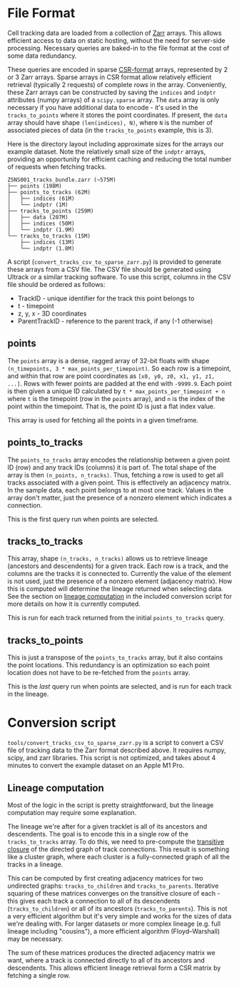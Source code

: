 # File Format

Cell tracking data are loaded from a collection of [Zarr](https://zarr.dev) arrays. This allows
efficient access to data on static hosting, without the need for server-side processing. Necessary
queries are baked-in to the file format at the cost of some data redundancy.

These queries are encoded in sparse
[CSR-format](https://en.wikipedia.org/wiki/Sparse_matrix#Compressed_sparse_row_(CSR,_CRS_or_Yale_format))
arrays, represented by 2 or 3 Zarr arrays. Sparse arrays in CSR format allow relatively efficient
retrieval (typically 2 requests) of complete *rows* in the array. Conveniently, these Zarr arrays
can be constructed by saving the `indices` and `indptr` attributes (numpy arrays) of a
`scipy.sparse` array. The `data` array is only necessary if you have additional data to encode -
it's used in the `tracks_to_points` where it stores the point coordinates. If present, the `data`
array should have shape `(len(indices), N)`, where `N` is the number of associated pieces of data
(in the `tracks_to_points` example, this is 3).

Here is the directory layout including approximate sizes for the arrays our example dataset. Note
the relatively small size of the `indptr` arrays, providing an opportunity for efficient caching and
reducing the total number of requests when fetching tracks.

```
ZSNS001_tracks_bundle.zarr (~575M)
├── points (198M)
├── points_to_tracks (62M)
│   ├── indices (61M)
│   └── indptr (1M)
├── tracks_to_points (259M)
│   ├── data (207M)
│   ├── indices (50M)
│   └── indptr (1.9M)
└── tracks_to_tracks (15M)
    ├── indices (13M)
    └── indptr (1.8M)
```

A script (`convert_tracks_csv_to_sparse_zarr.py`) is provided to generate these arrays from a CSV
file. The CSV file should be generated using Ultrack or a similar tracking software. To use this
script, columns in the CSV file should be ordered as follows:
- TrackID - unique identifier for the track this point belongs to
- t - timepoint
- z, y, x - 3D coordinates
- ParentTrackID - reference to the parent track, if any (-1 otherwise)


## points

The `points` array is a dense, ragged array of 32-bit floats with shape `(n_timepoints,
3 * max_points_per_timepoint)`. So each row is a timepoint, and within that row are point coordinates as
`[x0, y0, z0, x1, y1, z1, ...]`. Rows with fewer points are padded at the end with `-9999.9`. Each
point is then given a unique ID calculated by `t * max_points_per_timepoint + n` where `t` is the
timepoint (row in the `points` array), and `n` is the index of the point within the timepoint. That
is, the point ID is just a flat index value.

This array is used for fetching all the points in a given timeframe.

## points_to_tracks

The `points_to_tracks` array encodes the relationship between a given point ID (row) and any track
IDs (columns) it is part of. The total shape of the array is then `(n_points, n_tracks)`. Thus,
fetching a row is used to get all tracks associated with a given point. This is effectively an
adjacency matrix. In the sample data, each point belongs to at most one track. Values in the array
don't matter, just the presence of a nonzero element which indicates a connection.

This is the first query run when points are selected.

## tracks_to_tracks

This array, shape `(n_tracks, n_tracks)` allows us to retrieve lineage (ancestors and descendents)
for a given track. Each row is a track, and the columns are the tracks it is connected to. Currently
the value of the element is not used, just the presence of a nonzero element (adjacency matrix). How
this is computed will determine the lineage returned when selecting data. See the section on [lineage
computation](#lineage-computation) in the included conversion script for more details on how it is currently computed.

This is run for each track returned from the initial `points_to_tracks` query.

## tracks_to_points

This is just a transpose of the `points_to_tracks` array, but it also contains the point locations.
This redundancy is an optimization so each point location does not have to be re-fetched from the
`points` array.

This is the *last* query run when points are selected, and is run for each track in the lineage.

# Conversion script
`tools/convert_tracks_csv_to_sparse_zarr.py` is a script to convert a CSV file of tracking data to
the Zarr format described above. It requires numpy, scipy, and zarr libraries. This script is not
optimized, and takes about 4 minutes to convert the example dataset on an Apple M1 Pro.

## Lineage computation
Most of the logic in the script is pretty straightforward, but the lineage computation may require
some explanation.

The lineage we're after for a given tracklet is all of its ancestors and descendents. The goal is to
encode this in a single row of the `tracks_to_tracks` array. To do this, we need to pre-compute the
[transitive closure](https://en.wikipedia.org/wiki/Transitive_closure) of the directed graph of
track connections. This result is something like a cluster graph, where each cluster is a
fully-connected graph of all the tracks in a lineage.

This can be computed by first creating adjacency matrices for two *un*directed graphs:
`tracks_to_children` and `tracks_to_parents`. Iterative squaring of these matrices converges on the
transitive closure of each - this gives each track a connection to all of its descendents
(`tracks_to_children`) or all of its ancestors (`tracks_to_parents`). This is not a very efficient
algorithm but it's very simple and works for the sizes of data we're dealing with. For larger
datasets or more complex lineage (e.g. full lineage including "cousins"), a more efficient algorithm
(Floyd–Warshall) may be necessary.

The sum of these matrices produces the directed adjacency matrix we want, where a track is connected
directly to all of its ancestors and descendents. This allows efficient lineage retrieval form a CSR
matrix by fetching a single row.
